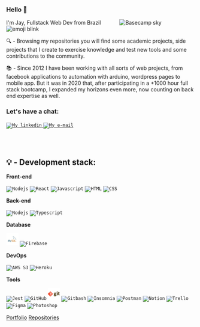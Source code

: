 ### Hello 👋

<img align="right" width="40%" src="https://media.giphy.com/media/piFGZ3Vxk2NHOAPgE3/giphy.gif" alt="Basecamp sky" />

I'm Jay, Fullstack Web Dev from Brazil <img width="30" src="https://emojis.slackmojis.com/emojis/images/1597609842/10046/brazilian_fan_parrot.gif?1597609842" alt="emoji blink" />

🔍 - Browsing my repositories you will find some academic projects, side projects that I create to exercise knowledge and test new tools and some contributions to the community.

📚 - Since 2012 I have been working with all sorts of web projects, from facebook applications to automation with arduino, wordpress pages to mobile app. But it was in 2020 that, after participating in a +1000 hour full stack bootcamp, I expanded my horizons even more, now counting on back end expertise as well.

### Let's have a chat:

<a href="https://www.linkedin.com/in/jailsom-nogueira">
  <code><img title="My linkedin" alt="My linkedin" width="28" src="https://emojis.slackmojis.com/emojis/images/1470343326/711/linkedin.png?1470343326" /></code>
</a>

<a href="mailto:jailsom.nogueira@gmail.com">
  <code><img title="My e-mail" alt="My e-mail" width="32" src="https://emojis.slackmojis.com/emojis/images/1450319444/38/gmail.png?1450319444" /></code>
</a>

<br/><br/>

## 💡 - Development stack:

**Front-end**

<code><img height="32" src="https://emojis.slackmojis.com/emojis/images/1533426774/4425/nodejs.png?1533426774" title="Nodejs" alt="Nodejs"/></code>
<code><img height="32" src="https://emojis.slackmojis.com/emojis/images/1473950148/1161/react.png?1473950148" title="React" alt="React"/></code>
<code><img height="32" src="https://emojis.slackmojis.com/emojis/images/1450441296/151/javascript.png?1450441296" title="Javascript" alt="Javascript"/></code>
<code><img height="32" src="https://emojis.slackmojis.com/emojis/images/1470343792/719/html5.png?1470343792" title="HTML" alt="HTML"/></code>
<code><img height="32" src="https://emojis.slackmojis.com/emojis/images/1497185511/2411/css.jpg?1497185511" title="CSS" alt="CSS"/></code>

**Back-end**

<code><img height="32" src="https://emojis.slackmojis.com/emojis/images/1533426774/4425/nodejs.png?1533426774" title="Nodejs" alt="Nodejs"/></code>
<code><img height="32" src="https://emojis.slackmojis.com/emojis/images/1479745458/1383/typescript.png?1479745458" title="Typescript" alt="Typescript"/></code>

**Database**

<code><img height="32" src="https://raw.githubusercontent.com/github/explore/80688e429a7d4ef2fca1e82350fe8e3517d3494d/topics/mysql/mysql.png" title="MySQL" alt="MySQL"/></code>
<code><img height="32" src="https://emojis.slackmojis.com/emojis/images/1533724346/4435/firebase.png?1533724346" title="Firebase" alt="Firebase"/></code>

**DevOps**

<code><img height="32" src="https://emojis.slackmojis.com/emojis/images/1586879630/8606/aws_s3.png?1586879630" title="AWS S3" alt="AWS S3"/></code>
<code><img height="32" src="https://emojis.slackmojis.com/emojis/images/1465929657/511/heroku.png?1465929657" title="Heroku" alt="Heroku"/></code>

**Tools**

<code><img height="32" src="https://emojis.slackmojis.com/emojis/images/1532540801/4295/jest.png?1532540801" title="Jest" alt="Jest"/></code>
<code><img height="32" src="https://cdn3.iconfinder.com/data/icons/inficons/512/github.png" title="GitHub" alt="GitHub"/></code>
<code><img height="32" src="https://raw.githubusercontent.com/github/explore/80688e429a7d4ef2fca1e82350fe8e3517d3494d/topics/git/git.png" title="Git" alt="Git"/></code>
<code><img height="32" src="https://emojis.slackmojis.com/emojis/images/1556829869/5674/gitbash.png?1556829869" title="Gitbash" alt="Gitbash"/></code>
<code><img height="32" src="https://user-images.githubusercontent.com/6686410/31217465-6adbbd18-a98d-11e7-9371-26d578182e9d.png" title="Insomnia" alt="Insomnia"/></code>
<code><img height="32" src="https://user-images.githubusercontent.com/2676579/34940598-17cc20f0-f9be-11e7-8c6d-f0190d502d64.png" title="Postman" alt="Postman"/></code>
<code><img height="32" src="https://emojis.slackmojis.com/emojis/images/1531810038/4221/notion.jpg?1531810038" title="Notion" alt="Notion"/></code>
<code><img height="32" src="https://emojis.slackmojis.com/emojis/images/1450448407/160/trello.png?1450448407" title="Trello" alt="Trello"/></code>
<code><img height="32" src="https://emojis.slackmojis.com/emojis/images/1561512161/5893/figma.png?1561512161" title="Figma" alt="Figma"/></code>
<code><img height="32" src="https://emojis.slackmojis.com/emojis/images/1450464730/190/photoshop.png?1450464730" title="Photoshop" alt="Photoshop"/></code>


[Portfolio](https://jailsom-nogueira.github.io/Portfolio-Jay/)
[Repositories](https://github.com/Jailsom-Nogueira?tab=repositories)
